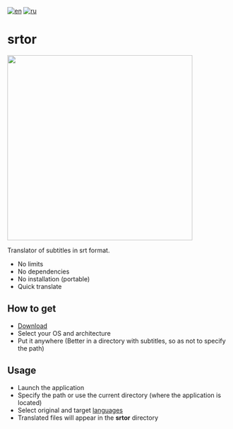 [![en](https://img.shields.io/badge/lang-en-red.svg)](https://github.com/thumbrise/srtor/blob/master/README.md)
[![ru](https://img.shields.io/badge/lang-ru-green.svg)](https://github.com/thumbrise/srtor/blob/master/README.ru.md)
# srtor
<img src="https://github.com/thumbrise/srtor/assets/61841057/cd1f04d1-9e58-4289-ba20-a3251f36a169" width="419px" />

Translator of subtitles in srt format.

- No limits
- No dependencies
- No installation (portable)
- Quick translate

## How to get
- [Download](https://github.com/thumbrise/srtor/releases)
- Select your OS and architecture
- Put it anywhere (Better in a directory with subtitles, so as not to specify the path)

## Usage
- Launch the application
- Specify the path or use the current directory (where the application is located)
- Select original and target [languages](https://cloud.google.com/translate/docs/languages)
- Translated files will appear in the **srtor** directory
